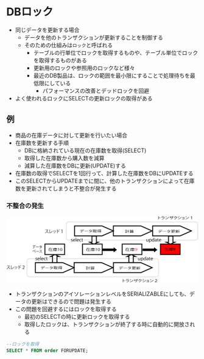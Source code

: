 # DBロック

* 同じデータを更新する場合
    * データを他のトランザクションが更新することを制御する
    * そのための仕組みは`ロック`と呼ばれる
        * テーブルの行単位でロックを取得するものや、テーブル単位でロックを取得するものがある
        * 更新用のロックや参照用のロックなど様々
        * 最近のDB製品は、ロックの範囲を最小限にすることで処理待ちを最低限にしている
            * パフォーマンスの改善とデッドロックを回避
* よく使われるロックにSELECTの更新ロックの取得がある

## 例

* 商品の在庫データに対して更新を行いたい場合
* 在庫数を更新する手順
    * DBに格納されている現在の在庫数を取得(SELECT)
    * 取得した在庫数から購入数を減算
    * 減算した在庫数をDBに更新(UPDATE)する
* 在庫数の取得でSELECTを1回行って、計算した在庫数をDBにUPDATEする
* このSELECTからUPDATEまでに間に、他のトランザクションによって在庫数を更新されてしまうと不整合が発生する

### 不整合の発生

![lock_00](image/lock_00.png)


* トランザクションのアイソレーションレベルをSERIALIZABLEにしても、データの更新はできるので問題は発生する
* この問題を回避するにはロックを取得する
    * 最初のSELECTの時に更新ロックを取得する
    * 取得したロックは、トランザクションが終了する時に自動的に開放される
   
```sql
--ロックを取得
SELECT * FROM order FORUPDATE;
```
